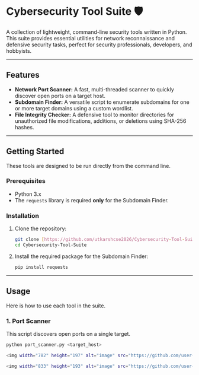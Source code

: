 # Cybersecurity Tool Suite 🛡️

A collection of lightweight, command-line security tools written in Python. This suite provides essential utilities for network reconnaissance and defensive security tasks, perfect for security professionals, developers, and hobbyists.

---

## Features

-   **Network Port Scanner:** A fast, multi-threaded scanner to quickly discover open ports on a target host.
-   **Subdomain Finder:** A versatile script to enumerate subdomains for one or more target domains using a custom wordlist.
-   **File Integrity Checker:** A defensive tool to monitor directories for unauthorized file modifications, additions, or deletions using SHA-256 hashes.

---

## Getting Started

These tools are designed to be run directly from the command line.

### Prerequisites

-   Python 3.x
-   The `requests` library is required **only** for the Subdomain Finder.

### Installation

1.  Clone the repository:
    ```sh
    git clone [https://github.com/utkarshcse2026/Cybersecurity-Tool-Suite.git](https://github.com/utkarshcse2026/Cybersecurity-Tool-Suite.git)
    cd Cybersecurity-Tool-Suite
    ```
2.  Install the required package for the Subdomain Finder:
    ```sh
    pip install requests
    ```

---

## Usage

Here is how to use each tool in the suite.

### 1. Port Scanner

This script discovers open ports on a single target.

```sh
python port_scanner.py <target_host>

<img width="782" height="197" alt="image" src="https://github.com/user-attachments/assets/1fbb8aea-e97d-4eb0-b264-0e45f99eadd8" />

<img width="833" height="193" alt="image" src="https://github.com/user-attachments/assets/1f19545b-22fa-4610-a6dc-53018c0d6444" />
